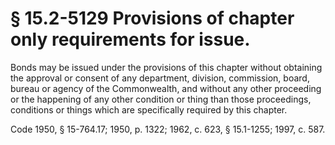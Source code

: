 # § 15.2-5129 Provisions of chapter only requirements for issue.

<p>Bonds may be issued under the provisions of this chapter without obtaining the approval or consent of any department, division, commission, board, bureau or agency of the Commonwealth, and without any other proceeding or the happening of any other condition or thing than those proceedings, conditions or things which are specifically required by this chapter.</p><p>Code 1950, § 15-764.17; 1950, p. 1322; 1962, c. 623, § 15.1-1255; 1997, c. 587.</p>